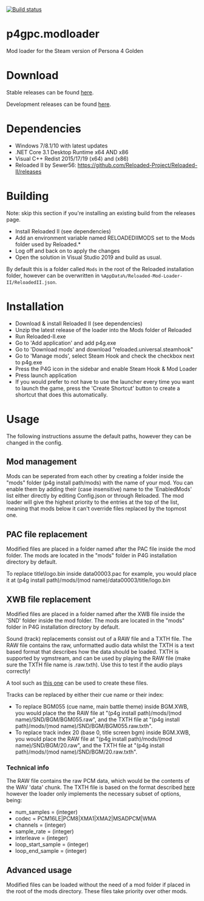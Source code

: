 [![Build status](https://ci.appveyor.com/api/projects/status/n0gyja1foykuwmbo?svg=true)](https://ci.appveyor.com/project/TGEnigma/p4gpc-modloader)

# p4gpc.modloader
Mod loader for the Steam version of Persona 4 Golden

# Download
Stable releases can be found [here](https://github.com/TGEnigma/p4gpc.modloader/releases/).

Development releases can be found [here](https://ci.appveyor.com/project/TGEnigma/p4gpc-modloader/build/artifacts).

# Dependencies
* Windows 7/8.1/10 with latest updates
* .NET Core 3.1 Desktop Runtime x64 AND x86
* Visual C++ Redist 2015/17/19 (x64) and (x86)
* Reloaded II by Sewer56: https://github.com/Reloaded-Project/Reloaded-II/releases

# Building
Note: skip this section if you're installing an existing build from the releases page.
* Install Reloaded II (see dependencies)
* Add an environment variable named RELOADEDIIMODS set to the Mods folder used by Reloaded.\* 
* Log off and back on to apply the changes
* Open the solution in Visual Studio 2019 and build as usual.

By default this is a folder called `Mods` in the root of the Reloaded installation folder, however can be overwritten in `%AppData%/Reloaded-Mod-Loader-II/ReloadedII.json`.

# Installation
* Download & install Reloaded II (see dependencies)
* Unzip the latest release of the loader into the Mods folder of Reloaded
* Run Reloaded-II.exe
* Go to 'Add application' and add p4g.exe
* Go to 'Download mods' and download "reloaded.universal.steamhook"
* Go to 'Manage mods', select Steam Hook and check the checkbox next to p4g.exe
* Press the P4G icon in the sidebar and enable Steam Hook & Mod Loader
* Press launch application
* If you would prefer to not have to use the launcher every time you want to launch the game, 
press the 'Create Shortcut' button to create a shortcut that does this automatically.

# Usage
The following instructions assume the default paths, however they can be changed in the config.

## Mod management
Mods can be seperated from each other by creating a folder inside the "mods" folder (p4g install path/mods) with the name of your mod.
You can enable them by adding their (case insensitive) name to the 'EnabledMods' list either directly by editing Config.json or through Reloaded. The mod loader will give the highest priority to the entries at the top of the list, meaning that mods below it can't override files replaced by the topmost one. 

## PAC file replacement
Modified files are placed in a folder named after the PAC file inside the mod folder. The mods are located in the "mods" folder in P4G installation directory by default. 

To replace title\logo.bin inside data00003.pac for example, you would place it at (p4g install path)/mods/(mod name)/data00003/title/logo.bin

## XWB file replacement
Modified files are placed in a folder named after the XWB file inside the 'SND' folder inside the mod folder. The mods are located in the "mods" folder in P4G installation directory by default.

Sound (track) replacements consist out of a RAW file and a TXTH file. The RAW file contains the raw, unformatted audio data whilst the TXTH is a text based format that describes how the data should be loaded. 
TXTH is supported by vgmstream, and can be used by playing the RAW file (make sure the TXTH file name is <filename>.raw.txth). Use this to test if the audio plays correctly!

A tool such as [this one](https://github.com/jpmac26/P4G_PC_Music_Converter) can be used to create these files.

Tracks can be replaced by either their cue name or their index:
* To replace BGM055 (cue name, main battle theme) inside BGM.XWB, you would place the the RAW file at "(p4g install path)/mods/(mod name)/SND/BGM/BGM055.raw", and the TXTH file at "(p4g install path)/mods/(mod name)/SND/BGM/BGM055.raw.txth".
* To replace track index 20 (base 0, title screen bgm) inside BGM.XWB, you would place the RAW file at "(p4g install path)/mods/(mod name)/SND/BGM/20.raw", and the TXTH file at "(p4g install path)/mods/(mod name)/SND/BGM/20.raw.txth".

### Technical info
The RAW file contains the raw PCM data, which would be the contents of the WAV 'data' chunk.
The TXTH file is based on the format described [here](https://github.com/losnoco/vgmstream/blob/master/doc/TXTH.md) however the loader only implements the necessary subset of options, being:
* num_samples = (integer)
* codec = PCM16LE|PCM8|XMA1|XMA2|MSADPCM|WMA
* channels = (integer)
* sample_rate = (integer)
* interleave = (integer)
* loop_start_sample = (integer)
* loop_end_sample = (integer)

## Advanced usage
Modified files can be loaded without the need of a mod folder if placed in the root of the mods directory. These files take priority over other mods.